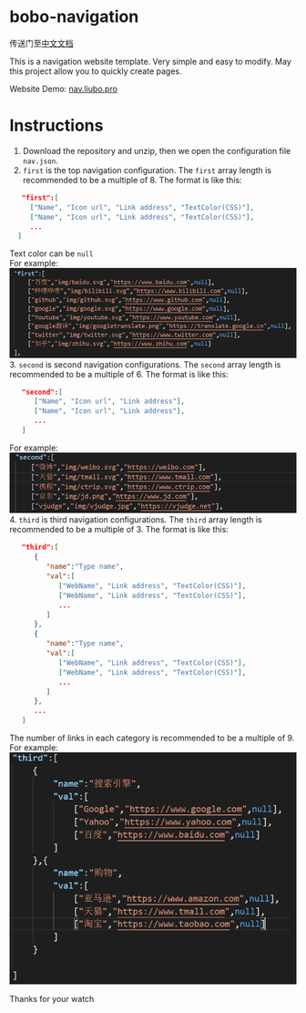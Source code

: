 # bobo-navigation

传送门至[中文文档](https://github.com/bobodesu/bobo-navigation/blob/master/readme.md)  

This is a navigation website template.
Very simple and easy to modify.
May this project allow you to quickly create pages.

Website Demo: [nav.liubo.pro](http://nav.liubo.pro)

# Instructions
1. Download the repository and unzip, then we open the configuration file ```nav.json```.
2. ```first``` is the top navigation configuration. The ```first``` array length is recommended to be a multiple of 8. The format is like this:  
```json
   "first":[
     ["Name", "Icon url", "Link address", "TextColor(CSS)"],
     ["Name", "Icon url", "Link address", "TextColor(CSS)"],
     ...
  ]
```   
Text color can be ```null```  
For example:   
   ![](image/readme-1.png)  
3. ```second``` is second navigation configurations. The ```second``` array length is recommended to be a multiple of 6. The format is like this:  
```json  
   "second":[
      ["Name", "Icon url", "Link address"],
      ["Name", "Icon url", "Link address"],
      ...
   ]
```  
For example:   
   ![](image/readme-2.png)  
4. ```third``` is third navigation configurations. The ```third``` array length is recommended to be a multiple of 3. The format is like this:  
```json
   "third":[
      {
         "name":"Type name",
         "val":[
            ["WebName", "Link address", "TextColor(CSS)"],
            ["WebName", "Link address", "TextColor(CSS)"],
            ...
         ]
      },
      {
         "name":"Type name",
         "val":[
            ["WebName", "Link address", "TextColor(CSS)"],
            ["WebName", "Link address", "TextColor(CSS)"],
            ...
         ]
      },
      ...
   ]
```
The number of links in each category is recommended to be a multiple of 9.  
For example:    
       ![](image/readme-3.png)  


Thanks for your watch    
